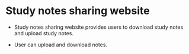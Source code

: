# Study notes sharing website

- Study notes sharing website provides users to download study notes and upload study notes.

- User can upload and download notes.
